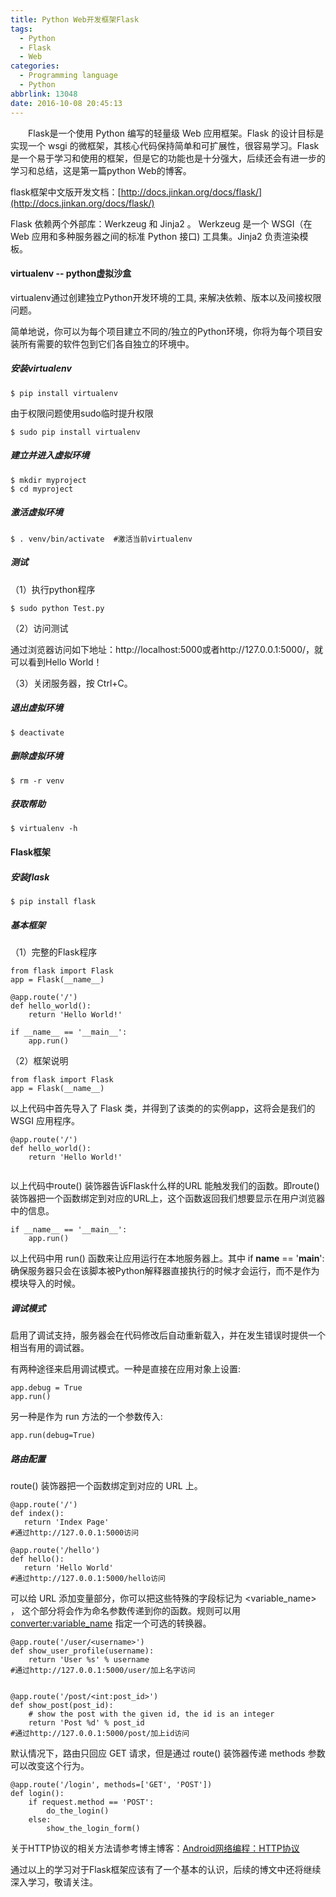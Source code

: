 ```yaml
---
title: Python Web开发框架Flask
tags:
  - Python
  - Flask
  - Web
categories:
  - Programming language
  - Python
abbrlink: 13048
date: 2016-10-08 20:45:13
---
```



　　Flask是一个使用 Python 编写的轻量级 Web 应用框架。Flask 的设计目标是实现一个 wsgi 的微框架，其核心代码保持简单和可扩展性，很容易学习。Flask是一个易于学习和使用的框架，但是它的功能也是十分强大，后续还会有进一步的学习和总结，这是第一篇python Web的博客。

<!--more-->

flask框架中文版开发文档：[http://docs.jinkan.org/docs/flask/](http://docs.jinkan.org/docs/flask/)

Flask 依赖两个外部库：Werkzeug 和 Jinja2 。 Werkzeug 是一个 WSGI（在 Web 应用和多种服务器之间的标准 Python 接口) 工具集。Jinja2 负责渲染模板。

#### virtualenv -- python虚拟沙盒

virtualenv通过创建独立Python开发环境的工具, 来解决依赖、版本以及间接权限问题。

简单地说，你可以为每个项目建立不同的/独立的Python环境，你将为每个项目安装所有需要的软件包到它们各自独立的环境中。

##### 安装virtualenv

```
$ pip install virtualenv
```
由于权限问题使用sudo临时提升权限

```
$ sudo pip install virtualenv
```

##### 建立并进入虚拟环境

```
$ mkdir myproject
$ cd myproject
```


##### 激活虚拟环境

```
$ . venv/bin/activate  #激活当前virtualenv
```

##### 测试

（1）执行python程序

```
$ sudo python Test.py
```

（2）访问测试

通过浏览器访问如下地址：http://localhost:5000或者http://127.0.0.1:5000/，就可以看到Hello World！

（3）关闭服务器，按 Ctrl+C。

##### 退出虚拟环境

```
$ deactivate
```

##### 删除虚拟环境

```
$ rm -r venv
```

##### 获取帮助

```
$ virtualenv -h
```

#### Flask框架

##### 安装flask

```
$ pip install flask
```

##### 基本框架

（1）完整的Flask程序

```
from flask import Flask
app = Flask(__name__)

@app.route('/')
def hello_world():
    return 'Hello World!'

if __name__ == '__main__':
    app.run()
```

（2）框架说明

```
from flask import Flask
app = Flask(__name__)
```
以上代码中首先导入了 Flask 类，并得到了该类的的实例app，这将会是我们的 WSGI 应用程序。

```
@app.route('/')
def hello_world():
    return 'Hello World!'
 
```
以上代码中route() 装饰器告诉Flask什么样的URL 能触发我们的函数。即route() 装饰器把一个函数绑定到对应的URL上，这个函数返回我们想要显示在用户浏览器中的信息。

```
if __name__ == '__main__':
    app.run()
```

以上代码中用 run() 函数来让应用运行在本地服务器上。其中 if __name__ == '__main__': 确保服务器只会在该脚本被Python解释器直接执行的时候才会运行，而不是作为模块导入的时候。



##### 调试模式

启用了调试支持，服务器会在代码修改后自动重新载入，并在发生错误时提供一个相当有用的调试器。

有两种途径来启用调试模式。一种是直接在应用对象上设置:


```
app.debug = True
app.run()
```

另一种是作为 run 方法的一个参数传入:

```
app.run(debug=True)
```

##### 路由配置

route() 装饰器把一个函数绑定到对应的 URL 上。

 ```
@app.route('/')
def index():
    return 'Index Page'
#通过http://127.0.0.1:5000访问

@app.route('/hello')
def hello():
    return 'Hello World'
#通过http://127.0.0.1:5000/hello访问
 ```

可以给 URL 添加变量部分，你可以把这些特殊的字段标记为 <variable_name> ， 这个部分将会作为命名参数传递到你的函数。规则可以用 <converter:variable_name> 指定一个可选的转换器。

```
@app.route('/user/<username>')
def show_user_profile(username):
    return 'User %s' % username
#通过http://127.0.0.1:5000/user/加上名字访问


@app.route('/post/<int:post_id>')
def show_post(post_id):
    # show the post with the given id, the id is an integer
    return 'Post %d' % post_id
#通过http://127.0.0.1:5000/post/加上id访问
```

默认情况下，路由只回应 GET 请求，但是通过 route() 装饰器传递 methods 参数可以改变这个行为。

```
@app.route('/login', methods=['GET', 'POST'])
def login():
    if request.method == 'POST':
        do_the_login()
    else:
        show_the_login_form()
```

关于HTTP协议的相关方法请参考博主博客：[Android网络编程：HTTP协议](http://www.line-coding.tech/index.php/2016/08/22/android-http-2/)

通过以上的学习对于Flask框架应该有了一个基本的认识，后续的博文中还将继续深入学习，敬请关注。
